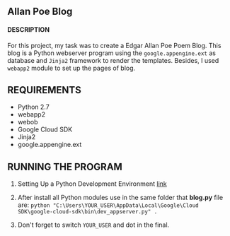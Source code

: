 ## Allan Poe Blog

#### DESCRIPTION
For this project, my task was to create a Edgar Allan Poe Poem Blog. This blog is a Python webserver program using the `google.appengine.ext` as database and `Jinja2` framework to render the templates. Besides, I used `webapp2` module to set up the pages of blog.

## REQUIREMENTS
- Python 2.7
- webapp2
- webob
- Google Cloud SDK
- Jinja2
- google.appengine.ext

## RUNNING THE PROGRAM

1. Setting Up a Python Development Environment [link](https://cloud.google.com/python/setup?hl=en-us)

2. After install all Python modules use in the same folder that **blog.py** file are: `python "C:\Users\YOUR_USER\AppData\Local\Google\Cloud SDK\google-cloud-sdk\bin\dev_appserver.py" .`

3. Don't forget to switch `YOUR_USER` and dot in the final.
